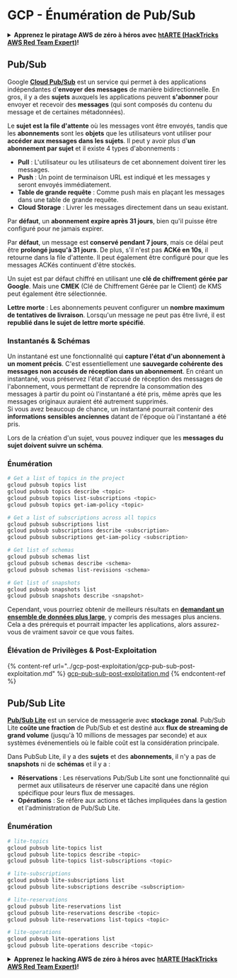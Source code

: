 # GCP - Énumération de Pub/Sub

<details>

<summary><strong>Apprenez le piratage AWS de zéro à héros avec</strong> <a href="https://training.hacktricks.xyz/courses/arte"><strong>htARTE (HackTricks AWS Red Team Expert)</strong></a><strong>!</strong></summary>

Autres moyens de soutenir HackTricks :

* Si vous souhaitez voir votre **entreprise annoncée dans HackTricks** ou **télécharger HackTricks en PDF**, consultez les [**PLANS D'ABONNEMENT**](https://github.com/sponsors/carlospolop)!
* Obtenez le [**merchandising officiel PEASS & HackTricks**](https://peass.creator-spring.com)
* Découvrez [**La Famille PEASS**](https://opensea.io/collection/the-peass-family), notre collection d'[**NFTs**](https://opensea.io/collection/the-peass-family) exclusifs
* **Rejoignez le** 💬 [**groupe Discord**](https://discord.gg/hRep4RUj7f) ou le [**groupe Telegram**](https://t.me/peass) ou **suivez-moi** sur **Twitter** 🐦 [**@carlospolopm**](https://twitter.com/carlospolopm)**.**
* **Partagez vos astuces de piratage en soumettant des PR aux dépôts github** [**HackTricks**](https://github.com/carlospolop/hacktricks) et [**HackTricks Cloud**](https://github.com/carlospolop/hacktricks-cloud).

</details>

## Pub/Sub <a href="#reviewing-cloud-pubsub" id="reviewing-cloud-pubsub"></a>

Google [**Cloud Pub/Sub**](https://cloud.google.com/pubsub/) est un service qui permet à des applications indépendantes d'**envoyer des messages** de manière bidirectionnelle. En gros, il y a des **sujets** auxquels les applications peuvent **s'abonner** pour envoyer et recevoir des **messages** (qui sont composés du contenu du message et de certaines métadonnées).

Le **sujet est la file d'attente** où les messages vont être envoyés, tandis que les **abonnements** sont les **objets** que les utilisateurs vont utiliser pour **accéder aux messages dans les sujets**. Il peut y avoir plus d'**un abonnement par sujet** et il existe 4 types d'abonnements :

* **Pull** : L'utilisateur ou les utilisateurs de cet abonnement doivent tirer les messages.
* **Push** : Un point de terminaison URL est indiqué et les messages y seront envoyés immédiatement.
* **Table de grande requête** : Comme push mais en plaçant les messages dans une table de grande requête.
* **Cloud Storage** : Livrer les messages directement dans un seau existant.

Par **défaut**, un **abonnement expire après 31 jours**, bien qu'il puisse être configuré pour ne jamais expirer.

Par **défaut**, un message est **conservé pendant 7 jours**, mais ce délai peut être **prolongé jusqu'à 31 jours**. De plus, s'il n'est pas **ACKé en 10s**, il retourne dans la file d'attente. Il peut également être configuré pour que les messages ACKés continuent d'être stockés.

Un sujet est par défaut chiffré en utilisant une **clé de chiffrement gérée par Google**. Mais une **CMEK** (Clé de Chiffrement Gérée par le Client) de KMS peut également être sélectionnée.

**Lettre morte** : Les abonnements peuvent configurer un **nombre maximum de tentatives de livraison**. Lorsqu'un message ne peut pas être livré, il est **republié dans le sujet de lettre morte spécifié**.

### Instantanés & Schémas

Un instantané est une fonctionnalité qui **capture l'état d'un abonnement à un moment précis**. C'est essentiellement une **sauvegarde cohérente des messages non accusés de réception dans un abonnement**. En créant un instantané, vous préservez l'état d'accusé de réception des messages de l'abonnement, vous permettant de reprendre la consommation des messages à partir du point où l'instantané a été pris, même après que les messages originaux auraient été autrement supprimés.\
Si vous avez beaucoup de chance, un instantané pourrait contenir des **informations sensibles anciennes** datant de l'époque où l'instantané a été pris.

Lors de la création d'un sujet, vous pouvez indiquer que les **messages du sujet doivent suivre un schéma**.

### Énumération
```bash
# Get a list of topics in the project
gcloud pubsub topics list
gcloud pubsub topics describe <topic>
gcloud pubsub topics list-subscriptions <topic>
gcloud pubsub topics get-iam-policy <topic>

# Get a list of subscriptions across all topics
gcloud pubsub subscriptions list
gcloud pubsub subscriptions describe <subscription>
gcloud pubsub subscriptions get-iam-policy <subscription>

# Get list of schemas
gcloud pubsub schemas list
gcloud pubsub schemas describe <schema>
gcloud pubsub schemas list-revisions <schema>

# Get list of snapshots
gcloud pubsub snapshots list
gcloud pubsub snapshots describe <snapshot>
```
Cependant, vous pourriez obtenir de meilleurs résultats en [**demandant un ensemble de données plus large**](https://cloud.google.com/pubsub/docs/replay-overview), y compris des messages plus anciens. Cela a des prérequis et pourrait impacter les applications, alors assurez-vous de vraiment savoir ce que vous faites.

### Élévation de Privilèges & Post-Exploitation

{% content-ref url="../gcp-post-exploitation/gcp-pub-sub-post-exploitation.md" %}
[gcp-pub-sub-post-exploitation.md](../gcp-post-exploitation/gcp-pub-sub-post-exploitation.md)
{% endcontent-ref %}

## Pub/Sub Lite

[**Pub/Sub Lite**](https://cloud.google.com/pubsub/docs/choosing-pubsub-or-lite) est un service de messagerie avec **stockage zonal**. Pub/Sub Lite **coûte une fraction** de Pub/Sub et est destiné aux **flux de streaming de grand volume** (jusqu'à 10 millions de messages par seconde) et aux systèmes événementiels où le faible coût est la considération principale.

Dans PubSub Lite, il y a des **sujets** et des **abonnements**, il n'y a pas de **snapshots** ni de **schémas** et il y a :

* **Réservations** : Les réservations Pub/Sub Lite sont une fonctionnalité qui permet aux utilisateurs de réserver une capacité dans une région spécifique pour leurs flux de messages.
* **Opérations** : Se réfère aux actions et tâches impliquées dans la gestion et l'administration de Pub/Sub Lite.

### Énumération
```bash
# lite-topics
gcloud pubsub lite-topics list
gcloud pubsub lite-topics describe <topic>
gcloud pubsub lite-topics list-subscriptions <topic>

# lite-subscriptions
gcloud pubsub lite-subscriptions list
gcloud pubsub lite-subscriptions describe <subscription>

# lite-reservations
gcloud pubsub lite-reservations list
gcloud pubsub lite-reservations describe <topic>
gcloud pubsub lite-reservations list-topics <topic>

# lite-operations
gcloud pubsub lite-operations list
gcloud pubsub lite-operations describe <topic>
```
<details>

<summary><strong>Apprenez le hacking AWS de zéro à héros avec</strong> <a href="https://training.hacktricks.xyz/courses/arte"><strong>htARTE (HackTricks AWS Red Team Expert)</strong></a><strong>!</strong></summary>

Autres moyens de soutenir HackTricks :

* Si vous souhaitez voir votre **entreprise annoncée dans HackTricks** ou **télécharger HackTricks en PDF**, consultez les [**PLANS D'ABONNEMENT**](https://github.com/sponsors/carlospolop)!
* Obtenez le [**merchandising officiel PEASS & HackTricks**](https://peass.creator-spring.com)
* Découvrez [**La Famille PEASS**](https://opensea.io/collection/the-peass-family), notre collection d'[**NFTs**](https://opensea.io/collection/the-peass-family) exclusifs
* **Rejoignez le** 💬 [**groupe Discord**](https://discord.gg/hRep4RUj7f) ou le [**groupe telegram**](https://t.me/peass) ou **suivez**-moi sur **Twitter** 🐦 [**@carlospolopm**](https://twitter.com/carlospolopm)**.**
* **Partagez vos astuces de hacking en soumettant des PR aux dépôts github** [**HackTricks**](https://github.com/carlospolop/hacktricks) et [**HackTricks Cloud**](https://github.com/carlospolop/hacktricks-cloud).

</details>
